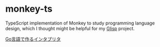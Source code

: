 # monkey-ts

TypeScript implementation of Monkey to study programming language design, which I thought might be helpful for my [Glisp](https://github.com/baku89/glisp) project.

[Go言語で作るインタプリタ](https://www.oreilly.co.jp/books/9784873118222/)
